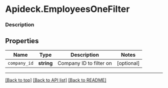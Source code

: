 # Apideck.EmployeesOneFilter

### Description

## Properties
Name | Type | Description | Notes
------------ | ------------- | ------------- | -------------
`company_id` | **string** | Company ID to filter on | [optional] 





---

[[Back to top]](#) [[Back to API list]](../../../../README.md#documentation-for-api-endpoints) [[Back to README]](../../../../README.md)


